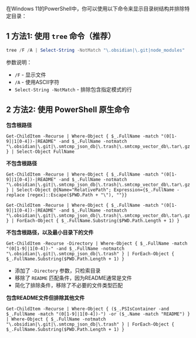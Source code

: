 
在Windows 11的PowerShell中，你可以使用以下命令来显示目录树结构并排除特定目录：

## 1 方法1: 使用 `tree` 命令（推荐）

```powershell
tree /F /A | Select-String -NotMatch "\.obsidian|\.git|node_modules"
```
参数说明：
- `/F` - 显示文件
- `/A` - 使用ASCII字符
- `Select-String -NotMatch` - 排除包含指定模式的行

## 2 方法2: 使用 PowerShell 原生命令

**包含根路径**
```shell
Get-ChildItem -Recurse | Where-Object { $_.FullName -match "(0[1-9]|1[0-4])-|README" -and $_.FullName -notmatch "\.obsidian|\.git|\.smtcmp_json_db|\.trash|\.smtcmp_vector_db\.tar\.gz|LICENSE|\.gitignore" } | Select-Object FullName
```

**不包含根路径**
```shell
Get-ChildItem -Recurse | Where-Object { $_.FullName -match "(0[1-9]|1[0-4])-|README" -and $_.FullName -notmatch "\.obsidian|\.git|\.smtcmp_json_db|\.trash|\.smtcmp_vector_db\.tar\.gz|LICENSE|\.gitignore" } | Select-Object @{Name="RelativePath"; Expression={$_.FullName -replace [regex]::Escape($PWD.Path + "\"), ""}}
```

```shell
Get-ChildItem -Recurse | Where-Object { $_.FullName -match "(0[1-9]|1[0-4])-|README" -and $_.FullName -notmatch "\.obsidian|\.git|\.smtcmp_json_db|\.trash|\.smtcmp_vector_db\.tar\.gz|LICENSE|\.gitignore" } | ForEach-Object { $_.FullName.Substring($PWD.Path.Length + 1) }
```

**不包含根路径，以及最小目录下的文件**
```shell
Get-ChildItem -Recurse -Directory | Where-Object { $_.FullName -match "(0[1-9]|1[0-4])-" -and $_.FullName -notmatch "\.obsidian|\.git|\.smtcmp_json_db|\.trash" } | ForEach-Object { $_.FullName.Substring($PWD.Path.Length + 1) }
```
- 添加了 `-Directory` 参数，只检索目录
- 移除了 `README` 匹配条件，因为README通常是文件
- 简化了排除条件，移除了不必要的文件类型匹配

**包含README文件但排除其他文件**
```shell
Get-ChildItem -Recurse | Where-Object { ($_.PSIsContainer -and $_.FullName -match "(0[1-9]|1[0-4])-") -or ($_.Name -match "README") } | Where-Object { $_.FullName -notmatch "\.obsidian|\.git|\.smtcmp_json_db|\.trash" } | ForEach-Object { $_.FullName.Substring($PWD.Path.Length + 1) }
```
